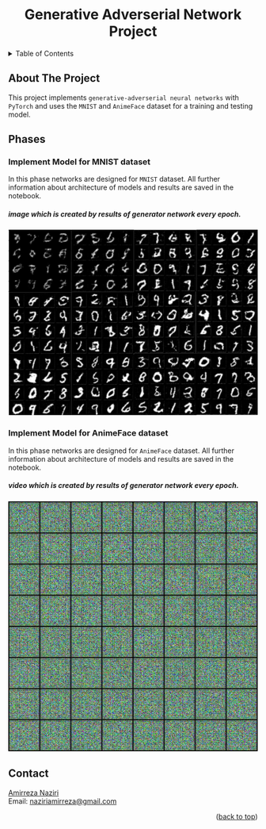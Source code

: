 <div align="center">
  
  <h1 align="center">Generative Adverserial Network Project</h1>
</div>

<details>
  <summary>Table of Contents</summary>
  <ol>
    <li>
      <a href="#about-the-project">About The Project</a>
    </li>
    <li>
      <a href="#Phases">Phases</a>
      <ul>
        <li><a href="#Phase1">Impelent Model for MNIST dataset</a></li>
        <li><a href="#Phase2">Impelent Model for AnimeFace dataset</a></li>
      </ul>
    </li>
    <li><a href="#contact">Contact</a></li> 
  </ol>
</details>

## About The Project
This project implements `generative-adverserial neural networks` with `PyTorch` and uses the `MNIST` and `AnimeFace` dataset for a training and testing model. 


## Phases  

<h3 id="Phase1">Implement Model for MNIST dataset</h3>  

In this phase networks are designed for `MNIST` dataset. All further information about architecture of models and results are saved in the notebook.  

##### image which is created by results of generator network every epoch.  

![Example Run](./mnist-result.png)

<h3 id="Phase2">Implement Model for AnimeFace dataset</h3>  
  
In this phase networks are designed for `AnimeFace` dataset. All further information about architecture of models and results are saved in the notebook.  

##### video which is created by results of generator network every epoch.  

![Example Run](./gans_training.gif)



## Contact
[Amirreza Naziri](https://github.com/Amir79Naziri)  
Email: naziriamirreza@gmail.com  

<p align="right">(<a href="#top">back to top</a>)</p>



